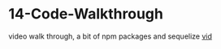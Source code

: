# 14-Code-Walkthrough

video walk through, a bit of npm packages and sequelize
[vid](https://file-fish.herokuapp.com/)

